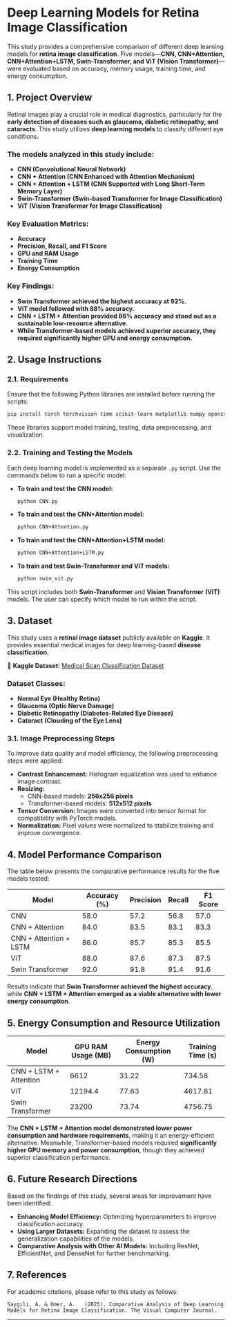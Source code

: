 # Deep Learning Models for Retina Image Classification

This study provides a comprehensive comparison of different deep learning models for **retina image classification**. Five models—**CNN, CNN+Attention, CNN+Attention+LSTM, Swin-Transformer, and ViT (Vision Transformer)**—were evaluated based on accuracy, memory usage, training time, and energy consumption.

## 1. Project Overview

Retinal images play a crucial role in medical diagnostics, particularly for the **early detection of diseases such as glaucoma, diabetic retinopathy, and cataracts**. This study utilizes **deep learning models** to classify different eye conditions.

### The models analyzed in this study include:
- **CNN (Convolutional Neural Network)**
- **CNN + Attention (CNN Enhanced with Attention Mechanism)**
- **CNN + Attention + LSTM (CNN Supported with Long Short-Term Memory Layer)**
- **Swin-Transformer (Swin-based Transformer for Image Classification)**
- **ViT (Vision Transformer for Image Classification)**

### Key Evaluation Metrics:
- **Accuracy**
- **Precision, Recall, and F1 Score**
- **GPU and RAM Usage**
- **Training Time**
- **Energy Consumption**

### Key Findings:
- **Swin Transformer achieved the highest accuracy at 92%.**
- **ViT model followed with 88% accuracy.**
- **CNN + LSTM + Attention provided 86% accuracy and stood out as a sustainable low-resource alternative.**
- **While Transformer-based models achieved superior accuracy, they required significantly higher GPU and energy consumption.**

## 2. Usage Instructions

### 2.1. Requirements
Ensure that the following Python libraries are installed before running the scripts:

```bash
pip install torch torchvision timm scikit-learn matplotlib numpy opencv-python
```

These libraries support model training, testing, data preprocessing, and visualization.

### 2.2. Training and Testing the Models
Each deep learning model is implemented as a separate `.py` script. Use the commands below to run a specific model:

- **To train and test the CNN model:**
  ```bash
  python CNN.py
  ```

- **To train and test the CNN+Attention model:**
  ```bash
  python CNN+Attention.py
  ```

- **To train and test the CNN+Attention+LSTM model:**
  ```bash
  python CNN+Attention+LSTM.py
  ```

- **To train and test Swin-Transformer and ViT models:**
  ```bash
  python swin_vit.py
  ```

This script includes both **Swin-Transformer** and **Vision Transformer (ViT)** models. The user can specify which model to run within the script.

## 3. Dataset

This study uses a **retinal image dataset** publicly available on **Kaggle**. It provides essential medical images for deep learning-based **disease classification**.

🔗 **Kaggle Dataset:** [Medical Scan Classification Dataset](https://www.kaggle.com/datasets/arjunbasandrai/medical-scan-classification-dataset?select=Retinal+Imaging)

### Dataset Classes:
- **Normal Eye (Healthy Retina)**
- **Glaucoma (Optic Nerve Damage)**
- **Diabetic Retinopathy (Diabetes-Related Eye Disease)**
- **Cataract (Clouding of the Eye Lens)**

### 3.1. Image Preprocessing Steps
To improve data quality and model efficiency, the following preprocessing steps were applied:

- **Contrast Enhancement:** Histogram equalization was used to enhance image contrast.
- **Resizing:**
  - CNN-based models: **256x256 pixels**
  - Transformer-based models: **512x512 pixels**
- **Tensor Conversion:** Images were converted into tensor format for compatibility with PyTorch models.
- **Normalization:** Pixel values were normalized to stabilize training and improve convergence.

## 4. Model Performance Comparison

The table below presents the comparative performance results for the five models tested:

| Model | Accuracy (%) | Precision | Recall | F1 Score |
|--------|-------------|------------|--------|---------|
| CNN | 58.0 | 57.2 | 56.8 | 57.0 |
| CNN + Attention | 84.0 | 83.5 | 83.1 | 83.3 |
| CNN + Attention + LSTM | 86.0 | 85.7 | 85.3 | 85.5 |
| ViT | 88.0 | 87.6 | 87.3 | 87.5 |
| Swin Transformer | 92.0 | 91.8 | 91.4 | 91.6 |

Results indicate that **Swin Transformer achieved the highest accuracy**, while **CNN + LSTM + Attention emerged as a viable alternative with lower energy consumption**.

## 5. Energy Consumption and Resource Utilization

| Model | GPU RAM Usage (MB) | Energy Consumption (W) | Training Time (s) |
|--------|----------------------|-----------------|-----------------|
| CNN + LSTM + Attention | 6612 | 31.22 | 734.58 |
| ViT | 12194.4 | 77.63 | 4617.81 |
| Swin Transformer | 23200 | 73.74 | 4756.75 |

The **CNN + LSTM + Attention model demonstrated lower power consumption and hardware requirements**, making it an energy-efficient alternative. Meanwhile, Transformer-based models required **significantly higher GPU memory and power consumption**, though they achieved superior classification performance.

## 6. Future Research Directions

Based on the findings of this study, several areas for improvement have been identified:

- **Enhancing Model Efficiency:** Optimizing hyperparameters to improve classification accuracy.
- **Using Larger Datasets:** Expanding the dataset to assess the generalization capabilities of the models.
- **Comparative Analysis with Other AI Models:** Including ResNet, EfficientNet, and DenseNet for further benchmarking.

## 7. References

For academic citations, please refer to this study as follows:

```
Saygılı, A. & Ömer, A.   (2025). Comparative Analysis of Deep Learning Models for Retina Image Classification. The Visual Computer Journal.
```

---

